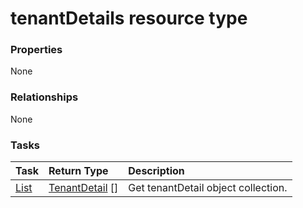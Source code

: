 # tenantDetails resource type



### Properties
None

### Relationships
None


### Tasks

| Task		   | Return Type	|Description|
|:---------------|:--------|:----------|
|[List](../api/tenantdetail_list.md) | [TenantDetail](tenantdetail.md) [] |Get tenantDetail object collection. |

<!-- uuid: a0b20b1d-0ac9-484a-a5a1-1d258f3b0b06
2015-10-12 21:30:01 UTC -->